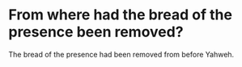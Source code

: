 # From where had the bread of the presence been removed?

The bread of the presence had been removed from before Yahweh.
